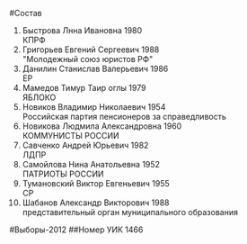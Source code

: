 #Состав
1. Быстрова Лнна Ивановна 1980   
    КПРФ
2. Григорьев Евгений Сергеевич 1988   
    "Молодежный союз юристов РФ"
3. Данилин Станислав Валерьевич 1986   
    ЕР
4. Мамедов Тимур Таир оглы 1979   
    ЯБЛОКО
5. Новиков Владимир Николаевич 1954   
    Российская партия пенсионеров за справедливость
6. Новикова Людмила Александровна 1960   
    КОММУНИСТЫ РОССИИ
7. Савченко Андрей Юрьевич 1982   
    ЛДПР
8. Самойлова Нина Анатольевна 1952   
    ПАТРИОТЫ РОССИИ
9. Тумановский Виктор Евгеньевич 1955   
    СР
10. Шабанов Александр Викторович 1988   
    представительный орган муниципального образования

#Выборы-2012
##Номер УИК
1466